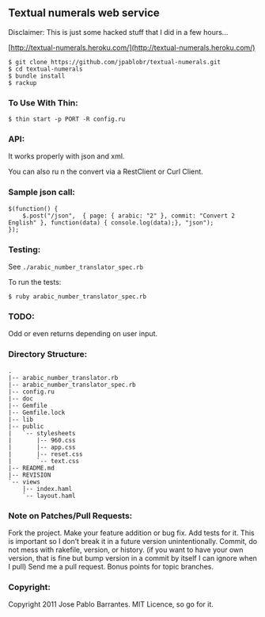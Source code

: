 ## Textual numerals web service

Disclaimer: This is just some hacked stuff that I did in a few hours...

[http://textual-numerals.heroku.com/](http://textual-numerals.heroku.com/)

    $ git clone https://github.com/jpablobr/textual-numerals.git
    $ cd textual-numerals
    $ bundle install
    $ rackup

### To Use With Thin:

    $ thin start -p PORT -R config.ru

### API:

It works properly with json and xml.

You can also ru
n the convert via a RestClient or Curl Client.

### Sample json call:

    $(function() {
        $.post("/json",  { page: { arabic: "2" }, commit: "Convert 2 English" }, function(data) { console.log(data);}, "json");
    });

### Testing:

See `./arabic_number_translator_spec.rb`

To run the tests:

    $ ruby arabic_number_translator_spec.rb

### TODO:

Odd or even returns depending on user input.

### Directory Structure:
    .
    |-- arabic_number_translator.rb
    |-- arabic_number_translator_spec.rb
    |-- config.ru
    |-- doc
    |-- Gemfile
    |-- Gemfile.lock
    |-- lib
    |-- public
    |   `-- stylesheets
    |       |-- 960.css
    |       |-- app.css
    |       |-- reset.css
    |       `-- text.css
    |-- README.md
    |-- REVISION
    `-- views
        |-- index.haml
        `-- layout.haml

### Note on Patches/Pull Requests:

Fork the project.
Make your feature addition or bug fix.
Add tests for it. This is important so I don’t break it in a future version unintentionally.
Commit, do not mess with rakefile, version, or history. (if you want to have your own version, that is fine but bump version in a commit by itself I can ignore when I pull)
Send me a pull request. Bonus points for topic branches.

### Copyright:

Copyright 2011 Jose Pablo Barrantes. MIT Licence, so go for it.
